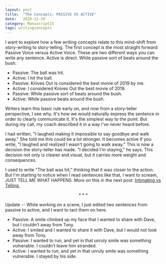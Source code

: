 ```yaml
---
layout: post
title:  "The Concepts: PASSIVE VS ACTIVE"
date:   2020-12-29
category: Manuscript15
tags: writingconcepts
---
```

I want to explore how a few writing concepts relate to this mind-shift from story-writing to story-telling. The first concept is the most straight forward: Passive Voice versus Active Voice. These are two different ways you can write any sentence. Active is direct. While passive sort of beats around the bush.

- Passive: The ball was hit.
- Active: I hit the ball.
- Passive: Knives Out is considered the best movie of 2019 by me. 
- Active: I considered Knives Out the best movie of 2019.
- Passive: While passive sort of beats around the bush.
- Active: While passive beats around the bush.

Writers learn this basic rule early on, and now from a story-teller perspective, I see why. It's how we would naturally express the sentence in order to clearly communicate it. It's the simplest way to the point. But during my call, my coach described it in a way I've never heard before. 

I had written, "I laughed making it impossible to say goodbye and walk away." She told me this could be a lot stronger. It becomes active if you write, "I laughed and realized I wasn't going to walk away." This is now a decision the story-teller has made. "I decided I'm staying," he says. This decision not only is clearer and visual, but it carries more weight and consequences. 

I used to write "The ball was hit," thinking that it was closer to the action. But I'm starting to notice when I read sentences like that, I want to scream, JUST TELL ME WHAT HAPPENS. More on this in the next post: [Intimating vs Telling.]((https://silencevosh.github.io/2021/01/02/TheConceptsINTIMATEVSTELL.md))

<p style="text-align: center;"> * * * </p>

Update --
While working on a scene, I just edited two sentences from passive to active, and I want to tact them on here.
- Passive: A smile climbed up my face that I wanted to share with Dave, but I couldn’t away from Tony.
- Active: I smiled and I wanted to share it with Dave, but I would not look away from Tony.
- Passive: I wanted to run, and yet in that unruly smile was something vulnerable. I couldn’t leave him stranded.
- Active: I wanted to run, and yet in that unruly smile was something vulnerable. I stayed by his side.